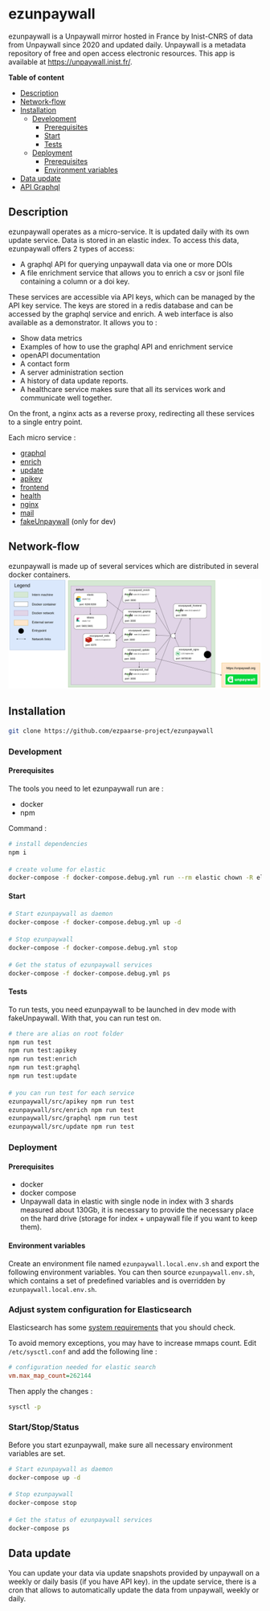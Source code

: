 # ezunpaywall

ezunpaywall is a Unpaywall mirror hosted in France by Inist-CNRS of data from Unpaywall since 2020 and updated daily. Unpaywall is a metadata repository of free and open access electronic resources.
This app is available at https://unpaywall.inist.fr/.

**Table of content**
- [Description](#Description)
- [Network-flow](#Network-flow)
- [Installation](#Installation)
    - [Development](#Development)
        - [Prerequisites](#Prerequisites)
        - [Start](#Start)
        - [Tests](#Tests)
    - [Deployment](#Deployment)
        - [Prerequisites](#Prerequisites)
        - [Environment variables](#Environment-variables)
- [Data update](#Data-update)
- [API Graphql](#API-graphql)

## Description

ezunpaywall operates as a micro-service. It is updated daily with its own update service. Data is stored in an elastic index. To access this data, ezunpaywall offers 2 types of access:
- A graphql API for querying unpaywall data via one or more DOIs
- A file enrichment service that allows you to enrich a csv or jsonl file containing a column or a doi key.

These services are accessible via API keys, which can be managed by the API key service. The keys are stored in a redis database and can be accessed by the graphql service and enrich.
A web interface is also available as a demonstrator. It allows you to :
- Show data metrics
- Examples of how to use the graphql API and enrichment service
- openAPI documentation
- A contact form
- A server administration section
- A history of data update reports.
- A healthcare service makes sure that all its services work and communicate well together.

On the front, a nginx acts as a reverse proxy, redirecting all these services to a single entry point.

Each micro service : 
* [graphql](./services/graphql#ezunpaywall-graphql)
* [enrich](./services/enrich#ezunpaywall-enrich)
* [update](./services/update#ezunpaywall-update)
* [apikey](./services/apikey#ezunpaywall-apikey) 
* [frontend](./services/frontend#ezunpaywall-frontend)
* [health](./services/health#ezunpaywall-health)
* [nginx](./services/nginx#ezunpaywall-nginx)
* [mail](./services/mail#ezunpaywall-mail)
* [fakeUnpaywall](./services/fakeUnpaywall#ezunpaywall-fakeUnpaywall) (only for dev)

## Network-flow

ezunpaywall is made up of several services which are distributed in several docker containers.
![Network-flow](./doc/network-flow.png)

## Installation

```bash
git clone https://github.com/ezpaarse-project/ezunpaywall 
```
### Development

#### Prerequisites

The tools you need to let ezunpaywall run are :
* docker
* npm

Command : 

```bash
# install dependencies
npm i

# create volume for elastic
docker-compose -f docker-compose.debug.yml run --rm elastic chown -R elasticsearch /usr/share/elasticsearch/ 
```
#### Start

```bash
# Start ezunpaywall as daemon
docker-compose -f docker-compose.debug.yml up -d

# Stop ezunpaywall
docker-compose -f docker-compose.debug.yml stop

# Get the status of ezunpaywall services
docker-compose -f docker-compose.debug.yml ps
```
#### Tests

To run tests, you need ezunpaywall to be launched in dev mode with fakeUnpaywall. With that, you can run test on.

```bash
# there are alias on root folder
npm run test
npm run test:apikey
npm run test:enrich
npm run test:graphql
npm run test:update

# you can run test for each service
ezunpaywall/src/apikey npm run test
ezunpaywall/src/enrich npm run test
ezunpaywall/src/graphql npm run test
ezunpaywall/src/update npm run test
```
### Deployment

#### Prerequisites

* docker
* docker compose
* Unpaywall data in elastic with single node in index with 3 shards measured about 130Gb, it is necessary to provide the necessary place on the hard drive (storage for index + unpaywall file if you want to keep them).

#### Environment variables

Create an environment file named `ezunpaywall.local.env.sh` and export the following environment variables. You can then source `ezunpaywall.env.sh`, which contains a set of predefined variables and is overridden by `ezunpaywall.local.env.sh`.


### Adjust system configuration for Elasticsearch

Elasticsearch has some [system requirements](https://www.elastic.co/guide/en/elasticsearch/reference/current/system-config.html) that you should check.

To avoid memory exceptions, you may have to increase mmaps count. Edit `/etc/sysctl.conf` and add the following line :

```ini
# configuration needed for elastic search
vm.max_map_count=262144
```
Then apply the changes : 
```bash
sysctl -p
```
### Start/Stop/Status

Before you start ezunpaywall, make sure all necessary environment variables are set.

```bash
# Start ezunpaywall as daemon
docker-compose up -d

# Stop ezunpaywall
docker-compose stop

# Get the status of ezunpaywall services
docker-compose ps
```
## Data update 

You can update your data via update snapshots provided by unpaywall on a weekly or daily basis (if you have API key).
in the update service, there is a cron that allows to automatically update the data from unpaywall, weekly or daily.
